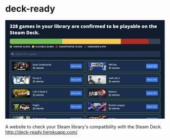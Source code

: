 # deck-ready
![](preview.png)

A website to check your Steam library's compatibility with the Steam Deck.
http://deck-ready.herokuapp.com/